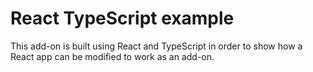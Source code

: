 # React TypeScript example

This add-on is built using React and TypeScript in order to show how a React app can be modified to work as an add-on.
